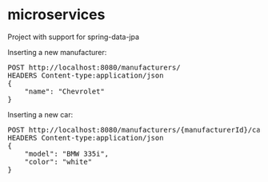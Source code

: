 # microservices

Project with support for spring-data-jpa

Inserting a new manufacturer:

<pre>
POST http://localhost:8080/manufacturers/
HEADERS Content-type:application/json 
{
    "name": "Chevrolet"
}
</pre>

Inserting a new car:

<pre>
POST http://localhost:8080/manufacturers/{manufacturerId}/cars
HEADERS Content-type:application/json 
{
    "model": "BMW 335i",
    "color": "white"
}
</pre>